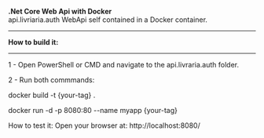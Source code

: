 <b>.Net Core Web Api with Docker</b><br>
api.livriaria.auth WebApi self contained in a Docker container.
<hr>
<b>How to build it:</b>
<hr>
1 - Open PowerShell or CMD and navigate to the api.livraria.auth folder.<br>

2 - Run both commmands:

docker build -t {your-tag} .

docker run -d -p 8080:80 --name myapp {your-tag}

How to test it:
Open your browser at: http://localhost:8080/
